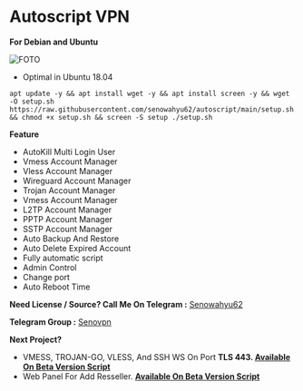 # Autoscript VPN 
**For Debian and Ubuntu** 


![FOTO](https://raw.githubusercontent.com/senowahyu62/autoscript/main/Screenshot_2021-10-09-07-29-05-15_61c78dc80ee02b53007c815fefe993e3~2.jpg)

- Optimal in Ubuntu 18.04

``` 
apt update -y && apt install wget -y && apt install screen -y && wget -O setup.sh https://raw.githubusercontent.com/senowahyu62/autoscript/main/setup.sh && chmod +x setup.sh && screen -S setup ./setup.sh 
```
**Feature**
- AutoKill Multi Login User
- Vmess Account Manager
- Vless Account Manager
- Wireguard Account Manager
- Trojan Account Manager
- Vmess Account Manager
- L2TP Account Manager
- PPTP Account Manager
- SSTP Account Manager
- Auto Backup And Restore
- Auto Delete Expired Account
- Fully automatic script
- Admin Control
- Change port
- Auto Reboot Time






**Need License / Source? Call Me On 
Telegram :** [Senowahyu62](https://t.me/senowahyu62)

**Telegram Group :** [Senovpn](https://t.me/senovpn)








__Next Project?__
- VMESS, TROJAN-GO, VLESS, And SSH WS On Port __TLS 443. [Available On Beta Version Script](https://github.com/senowahyu62/scv2)__
- Web Panel For Add Resseller. __[Available On Beta Version Script](https://github.com/senowahyu62/scv2)__
